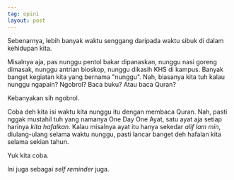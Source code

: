```yaml
---
tag: opini
layout: post
---
```


Sebenarnya, lebih banyak waktu senggang daripada waktu sibuk di dalam kehidupan kita.

Misalnya aja, pas nunggu pentol bakar dipanaskan, nunggu nasi goreng dimasak, nunggu antrian bioskop, nunggu dikasih KHS di kampus. Banyak banget kegiatan kita yang bernama "nunggu". Nah, biasanya kita tuh kalau nunggu ngapain? Ngobrol? Baca buku? Atau baca Quran?

Kebanyakan sih ngobrol.

Coba deh kita isi waktu kita nunggu itu dengan membaca Quran. Nah, pasti nggak mustahil tuh yang namanya One Day One Ayat, satu ayat aja setiap harinya _kita hafalkan_. Kalau misalnya ayat itu hanya sekedar _alif lam min_, diulang-ulang selama waktu nunggu, pasti lancar banget deh hafalan kita selama sekian tahun.

Yuk kita coba.

Ini juga sebagai _self reminder_ juga.
